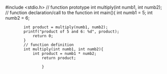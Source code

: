 #include <stdio.h>
// function prototype
int multiply(int numb1, int numb2);
// function declaration/call to the function
int main(){
    int numb1 = 5;
        int numb2 = 6;
	    
	        int product = multiply(numb1, numb2);
		    printf("product of 5 and 6: %d", product);
		        return 0;
			}
			// function definition 
			int multiply(int numb1, int numb2){
			    int product = numb1 * numb2;
			        return product;
				    
				    }
